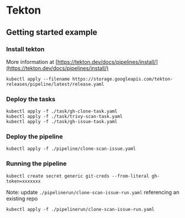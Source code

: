 # Tekton


## Getting started example 
### Install tekton
More information at [https://tekton.dev/docs/pipelines/install/](https://tekton.dev/docs/pipelines/install/)
```
kubectl apply --filename https://storage.googleapis.com/tekton-releases/pipeline/latest/release.yaml
```
### Deploy the tasks
```
kubectl apply -f ./task/gh-clone-task.yaml
kubectl apply -f ./task/trivy-scan-task.yaml
kubectl apply -f ./task/gh-issue-task.yaml
```

### Deploy the pipeline
```
kubectl apply -f ./pipeline/clone-scan-issue.yaml
```

### Running the pipeline
```
kubectl create secret generic git-creds --from-literal gh-token=xxxxxxx
```
Note: update `./pipelinerun/clone-scan-issue-run.yaml` referencing an existing repo
```
kubectl apply -f ./pipelinerun/clone-scan-issue-run.yaml
```
